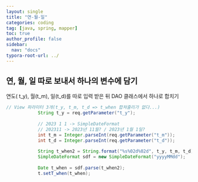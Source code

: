 ```yaml
---
layout: single
title: "연-월-일"
categories: coding
tag: [java, spring, mapper]
toc: true
author_profile: false
sidebar:
  nav: "docs"
typora-root-url: ../
---
```




## 연, 월, 일 따로 보내서 하나의 변수에 담기



연도( t_y), 월(t_m), 일(t_d)를 따로 입력 받은 뒤 DAO 클래스에서 하나로 합치기

```java
// View 파라미터 3개(t_y, t_m, t_d => t_when 합쳐줄리가 없다...)
			String t_y = req.getParameter("t_y");
			
			// 2023 1 1 -> SimpleDateFormat
			// 202311 -> 2023년 11월? / 2023년 1월 1일?
			int t_m = Integer.parseInt(req.getParameter("t_m"));
			int t_d = Integer.parseInt(req.getParameter("t_d"));
			
			String t_when2 = String.format("%s%02d%02d", t_y, t_m, t_d); //20230101
			SimpleDateFormat sdf = new SimpleDateFormat("yyyyMMdd");
			
			Date t_when = sdf.parse(t_when2);
			t.setT_when(t_when);

```


